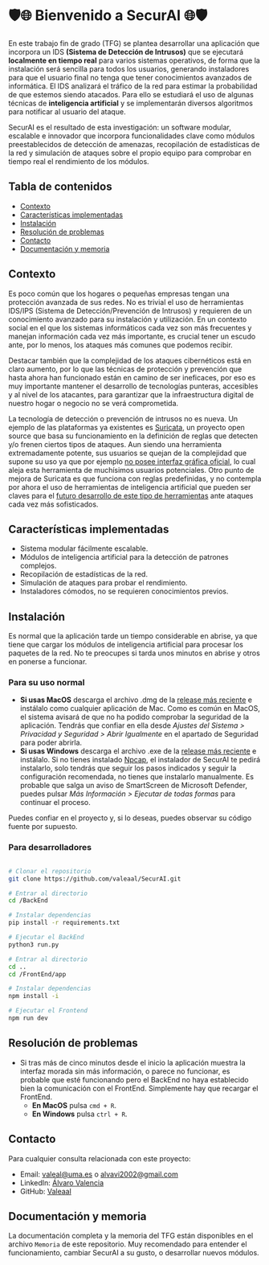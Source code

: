 # 🛡️🌐 Bienvenido a SecurAI 🌐🛡️

En este trabajo fin de grado (TFG) se plantea desarrollar una aplicación que incorpora un IDS **(Sistema de Detección de Intrusos)** que se ejecutará **localmente en tiempo real** para varios sistemas operativos, de forma que la instalación será sencilla para todos los usuarios, generando instaladores para que el usuario final no tenga que tener conocimientos avanzados de informática.
El IDS analizará el tráfico de la red para estimar la probabilidad de que estemos siendo atacados. Para ello se estudiará el uso de
algunas técnicas de **inteligencia artificial** y se implementarán diversos algoritmos para notificar al usuario del ataque.

SecurAI es el resultado de esta investigación: un software modular, escalable e innovador que incorpora funcionalidades clave como módulos preestablecidos de detección de amenazas, recopilación de estadísticas de la red y simulación de ataques sobre el propio equipo para comprobar en tiempo real el rendimiento de los módulos.

## Tabla de contenidos

- [Contexto](#contexto)
- [Características implementadas](#características-implementadas)
- [Instalación](#instalación)
- [Resolución de problemas](#resolución-de-problemas)
- [Contacto](#contacto)
- [Documentación y memoria](#documentación-y-memoria)

## Contexto

Es poco común que los hogares o pequeñas empresas tengan una protección avanzada de sus redes. No es trivial el uso de
herramientas IDS/IPS (Sistema de Detección/Prevención de Intrusos) y requieren de un conocimiento avanzado para su
instalación y utilización. En un contexto social en el que los sistemas informáticos cada vez son más frecuentes y manejan
información cada vez más importante, es crucial tener un escudo ante, por lo menos, los ataques más comunes que podemos
recibir.

Destacar también que la complejidad de los ataques cibernéticos está en claro aumento, por lo que las técnicas de protección y
prevención que hasta ahora han funcionado están en camino de ser ineficaces, por eso es muy importante mantener el desarrollo
de tecnologías punteras, accesibles y al nivel de los atacantes, para garantizar que la infraestructura digital de nuestro hogar o
negocio no se verá comprometida.

La tecnología de detección o prevención de intrusos no es nueva. Un ejemplo de las plataformas ya existentes es [Suricata](https://github.com/OISF/suricata), un proyecto open source que basa su funcionamiento en la definición de reglas que detecten y/o frenen ciertos tipos de ataques. Aun siendo una herramienta extremadamente potente, sus usuarios se quejan de la complejidad que supone su uso ya que por ejemplo
[no posee interfaz gráfica oficial](https://forum.suricata.io/t/suricata-web-gui/2901), lo cual aleja esta herramienta de muchísimos usuarios potenciales. Otro punto de mejora de Suricata es que funciona con reglas predefinidas, y no contempla por ahora el uso de herramientas de inteligencia artificial que pueden ser claves para el [futuro desarrollo de este tipo de herramientas](https://suri-oculus.com/using-ai-in-suricata-enhancing-intrusion-detection-system-capabilities/) ante ataques cada vez más sofisticados.

## Características implementadas

- Sistema modular fácilmente escalable.
- Módulos de inteligencia artificial para la detección de patrones complejos.
- Recopilación de estadísticas de la red.
- Simulación de ataques para probar el rendimiento.
- Instaladores cómodos, no se requieren conocimientos previos.

## Instalación

Es normal que la aplicación tarde un tiempo considerable en abrise, ya que tiene que cargar los módulos de inteligencia artificial para procesar los paquetes de la red. No te preocupes si tarda unos minutos en abrise y otros en ponerse a funcionar.

### Para su uso normal

- **Si usas MacOS** descarga el archivo .dmg de la [release más reciente](https://github.com/Valeaal/SecurAI/releases/latest) e instálalo como cualquier aplicación de Mac. Como es común en MacOS, el sistema avisará de que no ha podido comprobar la seguridad de la aplicación. Tendrás que confiar en ella desde *Ajustes del Sistema > Privacidad y Seguridad > Abrir Igualmente* en el apartado de Seguridad para poder abrirla.
- **Si usas Windows** descarga el archivo .exe de la [release más reciente](https://github.com/Valeaal/SecurAI/releases/latest) e instálalo. Si no tienes instalado [Npcap](https://wiki.wireshark.org/NPcap), el instalador de SecurAI te pedirá instalarlo, solo tendrás que seguir los pasos indicados y seguir la configuración recomendada, no tienes que instalarlo manualmente. Es probable que salga un aviso de SmartScreen de Microsoft Defender, puedes pulsar *Más Información > Ejecutar de todas formas* para continuar el proceso.

Puedes confiar en el proyecto y, si lo deseas, puedes observar su código fuente por supuesto.

### Para desarrolladores

```bash

# Clonar el repositorio
git clone https://github.com/valeaal/SecurAI.git

# Entrar al directorio
cd /BackEnd

# Instalar dependencias
pip install -r requirements.txt

# Ejecutar el BackEnd
python3 run.py

# Entrar al directorio
cd ..
cd /FrontEnd/app

# Instalar dependencias
npm install -i

# Ejecutar el Frontend
npm run dev
```

## Resolución de problemas

- Si tras más de cinco minutos desde el inicio la aplicación muestra la interfaz morada sin más información, o parece no funcionar, es probable que esté funcionando pero el BackEnd no haya establecido bien la comunicación con el FrontEnd. Simplemente hay que recargar el FrontEnd.
  - **En MacOS** pulsa `cmd + R`.
  - **En Windows** pulsa `ctrl + R`.

## Contacto

Para cualquier consulta relacionada con este proyecto:

- Email: [valeal@uma.es](valeal@uma.es) o [alvavi2002@gmail.com](alvavi2002@gmail.com)
- LinkedIn: [Álvaro Valencia](www.linkedin.com/in/valeal)
- GitHub: [Valeaal](https://github.com/valeaal)

## Documentación y memoria

La documentación completa y la memoria del TFG están disponibles en el archivo `Memoria` de este repositorio. Muy recomendado para entender el funcionamiento, cambiar SecurAI a su gusto, o desarrollar nuevos módulos.
